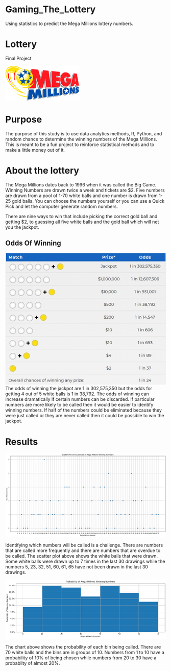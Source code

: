 # Gaming_The_Lottery
Using statistics to predict the Mega Millions lottery numbers.
# Lottery

Final Project

![](Images/logo_MM_233x110.png)
# Purpose
The purpose of this study is to use data analytics methods, R, Python, and random chance to determine the winning numbers of the Mega Millions. This is meant to be a fun project to reinforce statistical methods and to make a little money out of it.

# About the lottery
The Mega Millions dates back to 1996 when it was called the Big Game. Winning Numbers are drawn twice a week and tickets are $2. Five numbers are drawn from a pool of 1-70 white balls and one number is drawn from 1-25 gold balls. You can choose the numbers yourself or you can use a Quick Pick and let the computer generate random numbers.<p>
There are nine ways to win that include picking the correct gold ball and getting $2, to guessing all five white balls and the gold ball which will net you the jackpot. <p>
  
## Odds Of Winning
![](Images/Odds_Of_Winning.PNG)
The odds of winning the jackpot are 1 in 302,575,350 but the odds for getting 4 out of 5 white balls is 1 in 38,792. The odds of winning can increase dramatically if certain numbers can be discarded. If particular numbers are more likely to be called then it would be easier to identify winning numbers. If half of the numbers could be eliminated because they were just called or they are never called then it could be possible to win the jackpot. <p>

# Results

![](Images/MegaMillions_Scatter.png)

Identifying which numbers will be called is a challenge. There are numbers that are called more frequently and there are numbers that are overdue to be called. The scatter plot above shows the white balls that were drawn. Some white balls were drawn up to 7 times in the last 30 drawings while the numbers 5, 23, 32, 51, 60, 61, 65 have not been drawn in the last 30 drawings.

![](Images/MegaMillionsBinProbability.png)

The chart above shows the probability of each bin being called. There are 70 white balls and the bins are in groups of 10. Numbers from 1 to 10 have a probability of 10% of being chosen while numbers from 20 to 30 have a probablity of almost 20%.


